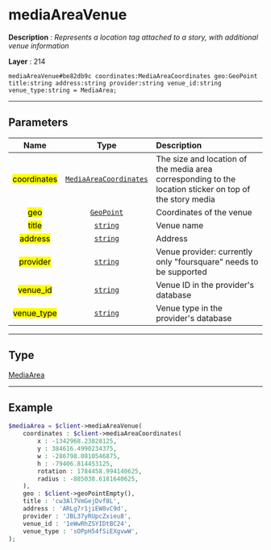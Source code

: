 # mediaAreaVenue

**Description** : *Represents a location tag attached to a story, with additional venue information*

**Layer** : 214

```tl
mediaAreaVenue#be82db9c coordinates:MediaAreaCoordinates geo:GeoPoint title:string address:string provider:string venue_id:string venue_type:string = MediaArea;
```

---

## Parameters

| Name | Type | Description |
| :---: | :---: | :--- |
| <mark>coordinates</mark> | [`MediaAreaCoordinates`](type/MediaAreaCoordinates) | The size and location of the media area corresponding to the location sticker on top of the story media |
| <mark>geo</mark> | [`GeoPoint`](type/GeoPoint) | Coordinates of the venue |
| <mark>title</mark> | [`string`](type/string) | Venue name |
| <mark>address</mark> | [`string`](type/string) | Address |
| <mark>provider</mark> | [`string`](type/string) | Venue provider: currently only "foursquare" needs to be supported |
| <mark>venue_id</mark> | [`string`](type/string) | Venue ID in the provider's database |
| <mark>venue_type</mark> | [`string`](type/string) | Venue type in the provider's database |

---

## Type

[MediaArea](type/MediaArea)

---

## Example

```php
$mediaArea = $client->mediaAreaVenue(
	coordinates : $client->mediaAreaCoordinates(
		x : -1342968.23828125,
		y : 384616.4990234375,
		w : -286798.0810546875,
		h : -79406.814453125,
		rotation : 1784458.994140625,
		radius : -885038.6181640625,
	),
	geo : $client->geoPointEmpty(),
	title : 'cw3Al7VmGejDvf8L',
	address : 'ARLg7r1jiEW8vC9d',
	provider : 'JBL37yRUpcZxieu8',
	venue_id : '1eWwRhZSYIDtBC24',
	venue_type : 'sOPpH54fSiEXgvwW',
);
```